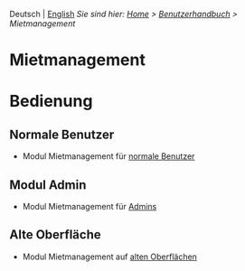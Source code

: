 <!-- TITLE: Mietmanagement -->
<!-- SUBTITLE: Mobul für Bearbeitung von Mietflächen, Mietverträge, Exposes etc. -->

Deutsch | [English](/en/modules/rentals)
*Sie sind hier: [Home](/home) > [Benutzerhandbuch](/de/user-guide) > Mietmanagement*

# Mietmanagement
# Bedienung
## Normale Benutzer
* Modul Mietmanagement für [normale Benutzer](/de/modules/rentals/user)
## Modul Admin 
* Modul Mietmanagement für [Admins](de/modules/rentals/admin)
## Alte Oberfläche
* Modul Mietmanagement auf [alten Oberflächen](de/modules/rentals/qooxdoo)
